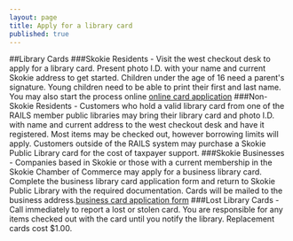 ```yaml
---
layout: page
title: Apply for a library card
published: true
---
```


##Library Cards
###Skokie Residents - Visit the west checkout desk to apply for a library card. Present photo I.D. with your name and current Skokie address to get started. Children under the age of 16 need a parent's signature. Young children need to be able to print their first and last name. You may also start the process online [online card application]()
###Non-Skokie Residents - Customers who hold a valid library card from one of the RAILS member public libraries may bring their library card and photo I.D. with name and current address to the west checkout desk and have it registered. Most items may be checked out, however borrowing limits will apply. Customers outside of the RAILS system may purchase a Skokie Public Library card for the cost of taxpayer support.
###Skokie Businesses - Companies based in Skokie or those with a current membership in the Skokie Chamber of Commerce may apply for a business library card. Complete the business library card application form and return to Skokie Public Library with the required documentation. Cards will be mailed to the business address.[business card application form]()
###Lost Library Cards - Call immediately to report a lost or stolen card. You are responsible for any items checked out with the card until you notify the library. Replacement cards cost $1.00.









